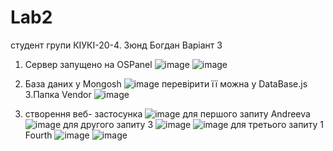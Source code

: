 # Lab2
студент групи КІУКІ-20-4.
Зюнд Богдан 
Варіант 3
1. Сервер запущено на OSPanel
![image](https://github.com/KortinBruh/Lab2/assets/133661504/2296d282-c51b-4d69-8a16-b3c4263ac565)
![image](https://github.com/KortinBruh/Lab2/assets/133661504/dcb538c1-6ad7-40d8-9c48-d3addf2dc631)

2. База даних у Mongosh
![image](https://github.com/KortinBruh/Lab2/assets/133661504/a614b331-dd5c-4154-a6b4-0fa673246883)
перевірити її можна у DataBase.js
3.Папка Vendor ![image](https://github.com/KortinBruh/Lab2/assets/133661504/e0f85bbe-bf83-44e1-8c1a-b706e76a00a2)
4. створення веб- застосунка
![image](https://github.com/KortinBruh/Lab2/assets/133661504/add821c8-7b19-4ab5-99be-5550af41f120)
для першого запиту Andreeva 
![image](https://github.com/KortinBruh/Lab2/assets/133661504/ca084b00-81b1-4d43-ba6f-967ab9dd19a9)
для другого запиту 3
![image](https://github.com/KortinBruh/Lab2/assets/133661504/e437f107-a1b8-40cd-8457-5476bcbb2fd2)
![image](https://github.com/KortinBruh/Lab2/assets/133661504/807e1ba2-3e64-493b-adb9-d0da35c0bfb0)
для третього запиту 1 Fourth
![image](https://github.com/KortinBruh/Lab2/assets/133661504/c89a7405-c4b1-4054-a76b-961e5032a891)
![image](https://github.com/KortinBruh/Lab2/assets/133661504/a1f63eb3-7176-4371-af69-a4bb4bdcfa85)
